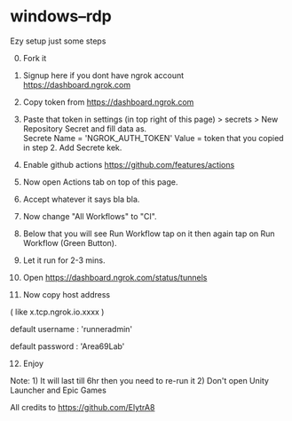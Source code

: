 # windows–rdp

Ezy setup just some steps

0. Fork it 

1. Signup here if you dont have ngrok account
https://dashboard.ngrok.com

2. Copy token from https://dashboard.ngrok.com

3. Paste that token in settings (in top right of this page) > secrets > New Repository Secret and fill data as.     
        Secrete Name = 'NGROK_AUTH_TOKEN'
        Value = token that you copied in step 2.
        Add Secrete kek.
        
4. Enable github actions https://github.com/features/actions

5. Now open Actions tab on top of this page.

6. Accept whatever it says bla bla.

7. Now change "All Workflows" to "CI".

8. Below that you will see Run Workflow tap on it then again tap on Run Workflow (Green Button).

9. Let it run for 2-3 mins.

10. Open https://dashboard.ngrok.com/status/tunnels 

11. Now copy host address

 ( like x.tcp.ngrok.io.xxxx )

default username : 'runneradmin'

default password : 'Area69Lab'

12. Enjoy 

Note: 1) It will last till 6hr then you need to re-run it
      2) Don't open Unity Launcher and Epic Games 

All credits to https://github.com/ElytrA8
